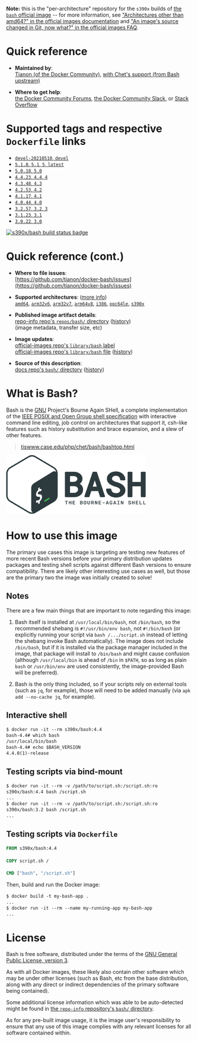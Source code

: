 <!--

********************************************************************************

WARNING:

    DO NOT EDIT "bash/README.md"

    IT IS AUTO-GENERATED

    (from the other files in "bash/" combined with a set of templates)

********************************************************************************

-->

**Note:** this is the "per-architecture" repository for the `s390x` builds of [the `bash` official image](https://hub.docker.com/_/bash) -- for more information, see ["Architectures other than amd64?" in the official images documentation](https://github.com/docker-library/official-images#architectures-other-than-amd64) and ["An image's source changed in Git, now what?" in the official images FAQ](https://github.com/docker-library/faq#an-images-source-changed-in-git-now-what).

# Quick reference

-	**Maintained by**:  
	[Tianon (of the Docker Community)](https://github.com/tianon/docker-bash), [with Chet's support (from Bash upstream)](https://github.com/docker-library/official-images/pull/2217#issue-181031192)

-	**Where to get help**:  
	[the Docker Community Forums](https://forums.docker.com/), [the Docker Community Slack](https://dockr.ly/slack), or [Stack Overflow](https://stackoverflow.com/search?tab=newest&q=docker)

# Supported tags and respective `Dockerfile` links

-	[`devel-20210510`, `devel`](https://github.com/tianon/docker-bash/blob/abcb39177bed7bad5b0c5f86bc553180e88cae0b/devel/Dockerfile)
-	[`5.1.8`, `5.1`, `5`, `latest`](https://github.com/tianon/docker-bash/blob/e7aec31e1427abc0124fbfc42db73786ef040c98/5.1/Dockerfile)
-	[`5.0.18`, `5.0`](https://github.com/tianon/docker-bash/blob/7d80c7cc5d829b6be9e04b6b2cba98a228fb67db/5.0/Dockerfile)
-	[`4.4.23`, `4.4`, `4`](https://github.com/tianon/docker-bash/blob/7d80c7cc5d829b6be9e04b6b2cba98a228fb67db/4.4/Dockerfile)
-	[`4.3.48`, `4.3`](https://github.com/tianon/docker-bash/blob/7d80c7cc5d829b6be9e04b6b2cba98a228fb67db/4.3/Dockerfile)
-	[`4.2.53`, `4.2`](https://github.com/tianon/docker-bash/blob/7d80c7cc5d829b6be9e04b6b2cba98a228fb67db/4.2/Dockerfile)
-	[`4.1.17`, `4.1`](https://github.com/tianon/docker-bash/blob/7d80c7cc5d829b6be9e04b6b2cba98a228fb67db/4.1/Dockerfile)
-	[`4.0.44`, `4.0`](https://github.com/tianon/docker-bash/blob/7d80c7cc5d829b6be9e04b6b2cba98a228fb67db/4.0/Dockerfile)
-	[`3.2.57`, `3.2`, `3`](https://github.com/tianon/docker-bash/blob/7d80c7cc5d829b6be9e04b6b2cba98a228fb67db/3.2/Dockerfile)
-	[`3.1.23`, `3.1`](https://github.com/tianon/docker-bash/blob/7d80c7cc5d829b6be9e04b6b2cba98a228fb67db/3.1/Dockerfile)
-	[`3.0.22`, `3.0`](https://github.com/tianon/docker-bash/blob/7d80c7cc5d829b6be9e04b6b2cba98a228fb67db/3.0/Dockerfile)

[![s390x/bash build status badge](https://img.shields.io/jenkins/s/https/doi-janky.infosiftr.net/job/multiarch/job/s390x/job/bash.svg?label=s390x/bash%20%20build%20job)](https://doi-janky.infosiftr.net/job/multiarch/job/s390x/job/bash/)

# Quick reference (cont.)

-	**Where to file issues**:  
	[https://github.com/tianon/docker-bash/issues](https://github.com/tianon/docker-bash/issues)

-	**Supported architectures**: ([more info](https://github.com/docker-library/official-images#architectures-other-than-amd64))  
	[`amd64`](https://hub.docker.com/r/amd64/bash/), [`arm32v6`](https://hub.docker.com/r/arm32v6/bash/), [`arm32v7`](https://hub.docker.com/r/arm32v7/bash/), [`arm64v8`](https://hub.docker.com/r/arm64v8/bash/), [`i386`](https://hub.docker.com/r/i386/bash/), [`ppc64le`](https://hub.docker.com/r/ppc64le/bash/), [`s390x`](https://hub.docker.com/r/s390x/bash/)

-	**Published image artifact details**:  
	[repo-info repo's `repos/bash/` directory](https://github.com/docker-library/repo-info/blob/master/repos/bash) ([history](https://github.com/docker-library/repo-info/commits/master/repos/bash))  
	(image metadata, transfer size, etc)

-	**Image updates**:  
	[official-images repo's `library/bash` label](https://github.com/docker-library/official-images/issues?q=label%3Alibrary%2Fbash)  
	[official-images repo's `library/bash` file](https://github.com/docker-library/official-images/blob/master/library/bash) ([history](https://github.com/docker-library/official-images/commits/master/library/bash))

-	**Source of this description**:  
	[docs repo's `bash/` directory](https://github.com/docker-library/docs/tree/master/bash) ([history](https://github.com/docker-library/docs/commits/master/bash))

# What is Bash?

Bash is the [GNU](http://www.gnu.org/) Project's Bourne Again SHell, a complete implementation of the [IEEE POSIX and Open Group shell specification](http://www.opengroup.org/onlinepubs/9699919799/nfindex.html) with interactive command line editing, job control on architectures that support it, csh-like features such as history substitution and brace expansion, and a slew of other features.

> [tiswww.case.edu/php/chet/bash/bashtop.html](https://tiswww.case.edu/php/chet/bash/bashtop.html)

![logo](https://raw.githubusercontent.com/docker-library/docs/5cb6fef6ed317e5af7e1e14e64c18c2b81657e81/bash/logo.png)

# How to use this image

The primary use cases this image is targeting are testing new features of more recent Bash versions before your primary distribution updates packages and testing shell scripts against different Bash versions to ensure compatibility. There are likely other interesting use cases as well, but those are the primary two the image was initially created to solve!

## Notes

There are a few main things that are important to note regarding this image:

1.	Bash itself is installed at `/usr/local/bin/bash`, not `/bin/bash`, so the recommended shebang is `#!/usr/bin/env bash`, not `#!/bin/bash` (or explicitly running your script via `bash /.../script.sh` instead of letting the shebang invoke Bash automatically). The image does not include `/bin/bash`, but if it is installed via the package manager included in the image, that package will install to `/bin/bash` and might cause confusion (although `/usr/local/bin` is ahead of `/bin` in `$PATH`, so as long as plain `bash` or `/usr/bin/env` are used consistently, the image-provided Bash will be preferred).

2.	Bash is the only thing included, so if your scripts rely on external tools (such as `jq`, for example), those will need to be added manually (via `apk add --no-cache jq`, for example).

## Interactive shell

```console
$ docker run -it --rm s390x/bash:4.4
bash-4.4# which bash
/usr/local/bin/bash
bash-4.4# echo $BASH_VERSION
4.4.0(1)-release
```

## Testing scripts via bind-mount

```console
$ docker run -it --rm -v /path/to/script.sh:/script.sh:ro s390x/bash:4.4 bash /script.sh
...
$ docker run -it --rm -v /path/to/script.sh:/script.sh:ro s390x/bash:3.2 bash /script.sh
...
```

## Testing scripts via `Dockerfile`

```dockerfile
FROM s390x/bash:4.4

COPY script.sh /

CMD ["bash", "/script.sh"]
```

Then, build and run the Docker image:

```console
$ docker build -t my-bash-app .
...
$ docker run -it --rm --name my-running-app my-bash-app
...
```

# License

Bash is free software, distributed under the terms of the [GNU General Public License, version 3](http://www.gnu.org/licenses/gpl.html).

As with all Docker images, these likely also contain other software which may be under other licenses (such as Bash, etc from the base distribution, along with any direct or indirect dependencies of the primary software being contained).

Some additional license information which was able to be auto-detected might be found in [the `repo-info` repository's `bash/` directory](https://github.com/docker-library/repo-info/tree/master/repos/bash).

As for any pre-built image usage, it is the image user's responsibility to ensure that any use of this image complies with any relevant licenses for all software contained within.

